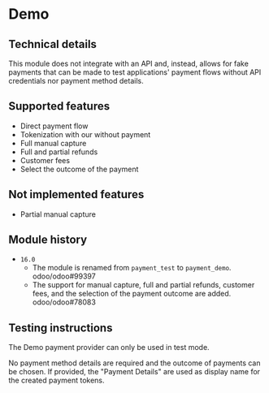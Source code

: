 # Demo

## Technical details

This module does not integrate with an API and, instead, allows for fake payments that can be made
to test applications' payment flows without API credentials nor payment method details.

## Supported features

- Direct payment flow
- Tokenization with our without payment
- Full manual capture
- Full and partial refunds
- Customer fees
- Select the outcome of the payment

## Not implemented features

- Partial manual capture

## Module history

- `16.0`
  - The module is renamed from `payment_test` to `payment_demo`. odoo/odoo#99397
  - The support for manual capture, full and partial refunds, customer fees, and the selection of
    the payment outcome are added. odoo/odoo#78083

## Testing instructions

The Demo payment provider can only be used in test mode.

No payment method details are required and the outcome of payments can be chosen. If provided, the
"Payment Details" are used as display name for the created payment tokens.
